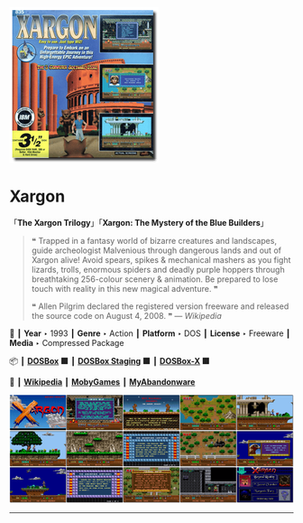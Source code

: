 ![](Thumbnail.png "application-thumbnail")

# Xargon

「**The Xargon Trilogy**」「**Xargon: The Mystery of the Blue Builders**」

> ❝ Trapped in a fantasy world of bizarre creatures and landscapes, guide archeologist Malvenious through dangerous lands and out of Xargon alive! Avoid spears, spikes & mechanical mashers as you fight lizards, trolls, enormous spiders and deadly purple hoppers through breathtaking 256-colour scenery & animation. Be prepared to lose touch with reality in this new magical adventure. ❞
>
> ❝ Allen Pilgrim declared the registered version freeware and released the source code on August 4, 2008. ❞ — *Wikipedia*
>

📌 ┃ **Year** ‣ 1993 ┃ **Genre** ‣ Action ┃ **Platform** ‣ DOS ┃ **License** ‣ Freeware ┃ **Media** ‣ Compressed Package 

📦 ┃ **[DOSBox](https://www.dosbox.com/) 🟩** ┃ **[DOSBox Staging](https://dosbox-staging.github.io/) 🟩** ┃ **[DOSBox-X](https://dosbox-x.com/) 🟩** 

📎 ┃ **[Wikipedia](https://en.wikipedia.org/wiki/Xargon)** ┃ **[MobyGames](https://www.mobygames.com/game/1057/xargon/)** ┃ **[MyAbandonware](https://www.myabandonware.com/game/xargon-21c)** 

![](Montage.png "Xargon")

---


